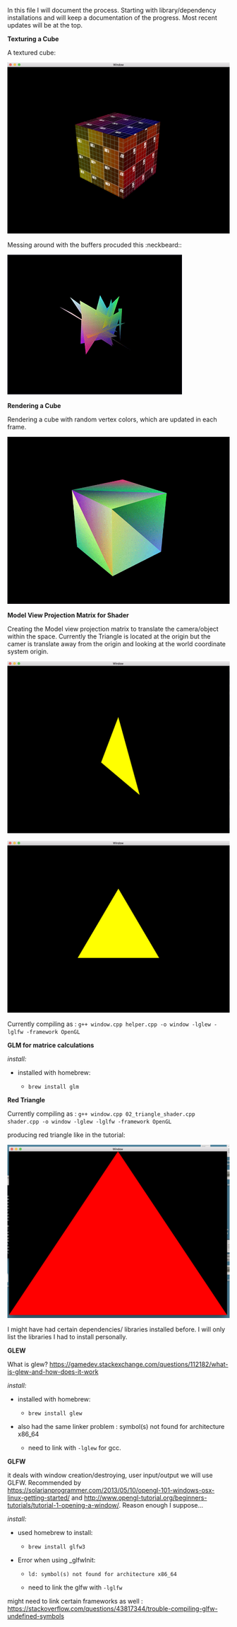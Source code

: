 
In this file I will document the process. Starting with library/dependency installations and will keep a documentation of the progress. Most recent updates will be at the top. 

**Texturing a Cube**

A textured cube:

![textured_cube](images/texture_2.png)

Messing around with the buffers procuded this :neckbeard::

![random positions](images/random_triangles.gif)


**Rendering a Cube**

Rendering a cube with random vertex colors, which are updated in each frame.

![flashing cube](images/flashing_cube.gif)

**Model View Projection Matrix for Shader**

Creating the Model view projection matrix to translate the camera/object within the space. Currently the Triangle is located at the origin but the camer is translate away from the origin and looking at the world coordinate system origin.

![yellow triangle from camera position: (4,3,3)](images/camera_at_4_3_3.png)

![yellow triangle from camera position: (0,3,3)](images/camera_at_0_3_3.png)

Currently compiling as : `g++ window.cpp helper.cpp -o window -lglew -lglfw -framework OpenGL`


**GLM for matrice calculations**

*install:*

  * installed with homebrew: 

    * `brew install glm`


**Red Triangle**

Currently compiling as : `g++ window.cpp 02_triangle_shader.cpp shader.cpp -o window -lglew -lglfw -framework OpenGL `

producing red triangle like in the tutorial: 

![red triangle](images/red_triangle.png)


I might have had certain dependencies/ libraries installed before. I will only list the libraries I had to install personally. 

**GLEW**

What is glew? https://gamedev.stackexchange.com/questions/112182/what-is-glew-and-how-does-it-work

*install:*

  * installed with homebrew: 

    * `brew install glew`

  * also had the same linker problem : symbol(s) not found for architecture x86_64

    * need to link with `-lglew` for gcc. 
    
**GLFW**

it deals with window creation/destroying, user input/output we will use GLFW. Recommended by https://solarianprogrammer.com/2013/05/10/opengl-101-windows-osx-linux-getting-started/ and http://www.opengl-tutorial.org/beginners-tutorials/tutorial-1-opening-a-window/. Reason enough I suppose...

*install:*

  * used homebrew to install:

    * `brew install glfw3` 

  * Error when using _glfwInit:

    * `ld: symbol(s) not found for architecture x86_64`

    * need to link the glfw with `-lglfw`

might need to link certain frameworks as well : https://stackoverflow.com/questions/43817344/trouble-compiling-glfw-undefined-symbols





